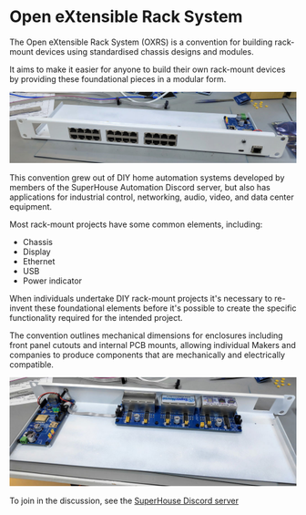 # Open eXtensible Rack System

The Open eXtensible Rack System (OXRS) is a convention for building
rack-mount devices using standardised chassis designs and modules.

It aims to make it easier for anyone to build their own rack-mount
devices by providing these foundational pieces in a modular form.

![OXRS prototype front](images/OXRS-prototype-1.jpg)

This convention grew out of DIY home automation systems developed
by members of the SuperHouse Automation Discord server, but also has
applications for industrial control, networking, audio, video, and
data center equipment.

Most rack-mount projects have some common elements, including:

 * Chassis
 * Display
 * Ethernet
 * USB
 * Power indicator

When individuals undertake DIY
rack-mount projects it's necessary to re-invent these foundational
elements before it's possible to create the specific functionality
required for the intended project.

The convention outlines mechanical dimensions for enclosures including
front panel cutouts and internal PCB mounts, allowing individual Makers
and companies to produce components that are mechanically and electrically
compatible.

![OXRS prototype inside](images/OXRS-prototype-2.jpg)

To join in the discussion, see the [SuperHouse Discord server](https://www.superhouse.tv/discord)
